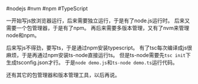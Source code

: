 #nodejs #nvm #npm #TypeScript

一开始写js放浏览器运行，后来需要独立运行，于是有了node.js运行时。
后来又需要一个包管理器，于是有了npm。
再后来需要多版本管理，又有了nvm来管理node和npm。

后来写js不得劲，要写ts，于是通过npm安装typescript。
有了tsc每次编译成js很麻烦，于是再通过npm安装ts-node直接运行ts。
但是ts-node需要先`tsc init`下生成tsconfig.json才行。
于是`node demo.js`和`ts-node demo.ts`运行代码。

还有其它的包管理器和版本管理工具，以后再说。